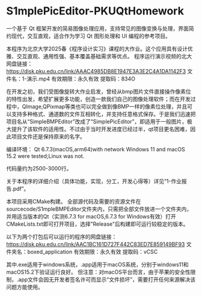 # S1mplePicEditor-PKUQtHomework
一个基于 Qt 框架开发的简易图像处理应用，支持常见的图像变换与处理，界面简约现代，交互直观，适合作为学习 Qt 图形处理和 UI 编程的参考项目。


本程序为北京大学2025春《程序设计实习》课程的大作业。这个应用具有设计优雅、交互直观、通用性强、基本覆盖基础需求等优点。
程序运行演示视频的北大网盘链接：
https://disk.pku.edu.cn/link/AAAC4985DB8E1947E3A3E2C4A1DA1142F3
文件名：1-演示.mp4
有效期限：永久有效
提取码：834O


在开发之初，我们受图像旋转大作业启发，曾经从bmp图片文件直接操作像素位的特性出发，希望扩展更多功能，创造一款我们自己的图像处理软件；而在开发过程中，QImage,QPixmap等类也可以完全做到像BMP一样的像素位处理，并且可以支持多种格式、通道数的文件互相转化，并支持任意格式保存。于是我们迅速把项目名从“SimpleBMPEditor”改成了“SimplePicEditor”，即适用于一般图片，极大提升了该软件的适用性。不过由于当时开发进度已经过半，qt项目更名困难，因此项目文件还是保持原来的名字。

编译环境：
Qt 6.7.3(macOS,arm64)with network
Windows 11 and macOS 15.2 were tested;Linux was not.

代码量约为2500-3000行。

关于本程序的详细介绍（具体功能，实现，分工，开发心得等）详见“1-作业报告.pdf”。

本项目采用CMake构建。
全部源代码及需要的资源文件在sourcecode/S1mpleBMPEditor文件夹内，只需把全部文件放进一个文件夹内，并用适当版本的Qt（实测6.7.3 for macOS,6.7.3 for Windows有效）打开CMakeLists.txt即可打开项目，选择"Release"后构建即可运行较稳定的版本。

以下为两个打包后可以运行的程序的网盘链接：
https://disk.pku.edu.cn/link/AAC1BC161D727F442C83ED7E859149BF93
文件夹名：boxed_application
有效期限：永久有效
提取码：vCSC

其中.exe适用于windows系统，.app适用于macOS系统，分别于windows11和macOS15.2下验证运行良好。
但注意：对macOS平台而言，由于苹果的安全性限制，.app文件会因无开发者签名许可而显示“文件损坏”，需要打开任何来源解决该问题方能使用。
